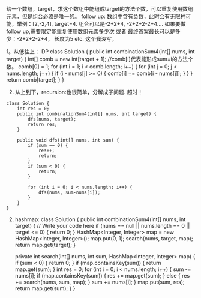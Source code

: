 给一个数组，target，求这个数组中能组成target的方法个数，可以重复使用数组元素，但是组合必须是唯一的。
follow up: 数组中含有负数，此时会有无限种可能，举例：[2,-2,4], target=4. 组合可以是-2+2+4, -2+2+2-2+4....
如果要做follow up,需要限定能重复使用数组元素多少次 或者 最终答案最长可以是多少：-2+2+2-2+4， 长度为5 etc. 这个我没写。

1。从低往上： DP
class Solution {
    public int combinationSum4(int[] nums, int target) {
        int[] comb = new int[target + 1]; //comb[i]代表能形成sum=i的方法个数。
        comb[0] = 1;
        for (int i = 1; i < comb.length; i++) {
            for (int j = 0; j < nums.length; j++) {
                if (i - nums[j] >= 0) {
                    comb[i] += comb[i - nums[j]];
                }
            }
        }
        return comb[target];
    }
}

2. 从上到下，recursion:也很简单，分解成子问题.  超时！

```
class Solution {
    int res = 0;
    public int combinationSum4(int[] nums, int target) {
        dfs(nums, target);
        return res;
    }
    
    public void dfs(int[] nums, int sum) {        
        if (sum == 0) {
            res++;
            return;
        }
        if (sum < 0) {
            return;
        }

        for (int i = 0; i < nums.length; i++) {   
            dfs(nums, sum-nums[i]);   
        }
    }
}
```
2. hashmap:
class Solution {
    public int combinationSum4(int[] nums, int target) {
        // Write your code here
        if (nums == null || nums.length == 0 || target <= 0) {
            return 0;
        }
        HashMap<Integer, Integer> map = new HashMap<Integer, Integer>();
        map.put(0, 1);
        search(nums, target, map);
        return map.get(target);
    }
    
    private int search(int[] nums, int sum, HashMap<Integer, Integer> map) {
        if (sum < 0) {
            return 0;
        }
        if (map.containsKey(sum)) {
            return map.get(sum);
        }
        int res = 0;
        for (int i = 0; i < nums.length; i++) {
            sum -= nums[i];
            if (map.containsKey(sum)) {
                res += map.get(sum);
            } else {
                res += search(nums, sum, map);
            }
            sum += nums[i];
        }
        map.put(sum, res);
        return map.get(sum);
    }
}
